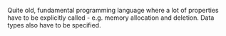 Quite old, fundamental programming language where a lot of properties have to be explicitly called - e.g. memory allocation and deletion. Data types also have to be specified.  